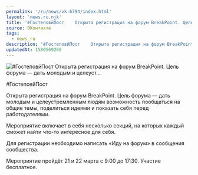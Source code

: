 ```yaml
---
permalink: '/ru/news/vk-6794/index.html'
layout: 'news.ru.njk'
title: '#ГостеповйПост    Открыта регистрация на форум BreakPoint. Цель форума — дать молодым и целеуст…'
source: ВКонтакте
tags:
  - news_ru
description: '#ГостеповйПост    Открыта регистрация на форум BreakPoint. Цель форума — дать молодым и целеуст…'
updatedAt: 1580569260
---
```

![#ГостеповйПост    Открыта регистрация на форум BreakPoint. Цель форума — дать молодым и целеуст…](https://sun9-31.userapi.com/impg/c856036/v856036130/1e4819/95sOogdz05Q.jpg?size=1280x720&quality=96&sign=b492cf48c293d30dd7b5fda861e79c3d&c_uniq_tag=3HMFnRUqleMDomXXdRxjMnpC9nxQyXvPEyqerSNiuBI&type=album)

#ГостеповйПост

Открыта регистрация на форум BreakPoint. Цель форума — дать молодым и целеустремленным людям возможность пообщаться на общие темы, поделиться идеями и показать себя перед работодателями.

Мероприятие включает в себя несколько секций, на которых каждый сможет найти что-то интересное для себя.

Для регистрации необходимо написать «Иду на форум» в сообщения сообщества.

Мероприятие пройдёт 21 и 22 марта с 9:00 до 17:30.
Участие бесплатное.
